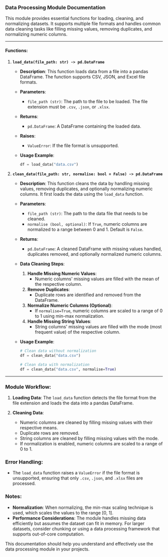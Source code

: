 ### Data Processing Module Documentation

This module provides essential functions for loading, cleaning, and normalizing datasets. It supports multiple file formats and handles common data cleaning tasks like filling missing values, removing duplicates, and normalizing numeric columns.

---

#### Functions:

1. **`load_data(file_path: str) -> pd.DataFrame`**
   - **Description**: 
     This function loads data from a file into a pandas DataFrame. The function supports CSV, JSON, and Excel file formats.
   - **Parameters**:
     - `file_path (str)`: The path to the file to be loaded. The file extension must be `.csv`, `.json`, or `.xlsx`.
   - **Returns**:
     - `pd.DataFrame`: A DataFrame containing the loaded data.
   - **Raises**:
     - `ValueError`: If the file format is unsupported.

   - **Usage Example**:
     ```python
     df = load_data("data.csv")
     ```

2. **`clean_data(file_path: str, normalise: bool = False) -> pd.DataFrame`**
   - **Description**: 
     This function cleans the data by handling missing values, removing duplicates, and optionally normalizing numeric columns. It first loads the data using the `load_data` function.
   - **Parameters**:
     - `file_path (str)`: The path to the data file that needs to be cleaned.
     - `normalise (bool, optional)`: If `True`, numeric columns are normalized to a range between 0 and 1. Default is `False`.
   - **Returns**:
     - `pd.DataFrame`: A cleaned DataFrame with missing values handled, duplicates removed, and optionally normalized numeric columns.
     
   - **Data Cleaning Steps**:
     1. **Handle Missing Numeric Values**:
        - Numeric columns' missing values are filled with the mean of the respective column.
     2. **Remove Duplicates**:
        - Duplicate rows are identified and removed from the DataFrame.
     3. **Normalize Numeric Columns (Optional)**:
        - If `normalise=True`, numeric columns are scaled to a range of 0 to 1 using min-max normalization.
     4. **Handle Missing String Values**:
        - String columns' missing values are filled with the mode (most frequent value) of the respective column.
     
   - **Usage Example**:
     ```python
     # Clean data without normalization
     df = clean_data("data.csv")

     # Clean data with normalization
     df = clean_data("data.csv", normalise=True)
     ```

---

### Module Workflow:

1. **Loading Data**: The `load_data` function detects the file format from the file extension and loads the data into a pandas DataFrame.
   
2. **Cleaning Data**:
   - Numeric columns are cleaned by filling missing values with their respective means.
   - Duplicate rows are removed.
   - String columns are cleaned by filling missing values with the mode.
   - If normalization is enabled, numeric columns are scaled to a range of 0 to 1.

### Error Handling:

- The `load_data` function raises a `ValueError` if the file format is unsupported, ensuring that only `.csv`, `.json`, and `.xlsx` files are processed.

### Notes:

- **Normalization**: When normalizing, the min-max scaling technique is used, which scales the values to the range [0, 1].
- **Performance Considerations**: The module handles missing data efficiently but assumes the dataset can fit in memory. For larger datasets, consider chunking or using a data processing framework that supports out-of-core computation.

This documentation should help you understand and effectively use the data processing module in your projects.